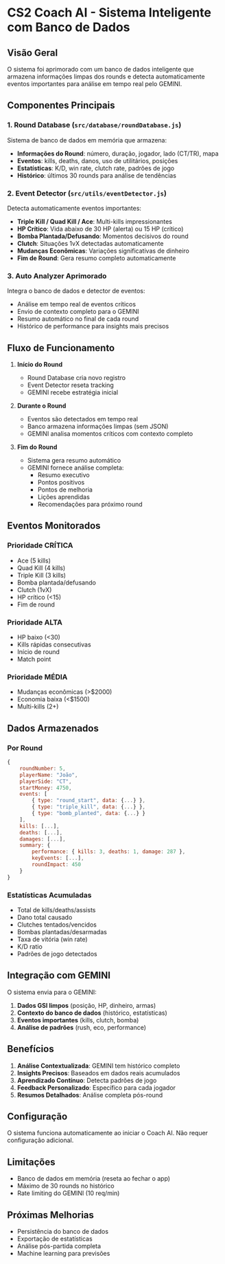 # CS2 Coach AI - Sistema Inteligente com Banco de Dados

## Visão Geral

O sistema foi aprimorado com um banco de dados inteligente que armazena informações limpas dos rounds e detecta automaticamente eventos importantes para análise em tempo real pelo GEMINI.

## Componentes Principais

### 1. Round Database (`src/database/roundDatabase.js`)
Sistema de banco de dados em memória que armazena:
- **Informações do Round**: número, duração, jogador, lado (CT/TR), mapa
- **Eventos**: kills, deaths, danos, uso de utilitários, posições
- **Estatísticas**: K/D, win rate, clutch rate, padrões de jogo
- **Histórico**: últimos 30 rounds para análise de tendências

### 2. Event Detector (`src/utils/eventDetector.js`) 
Detecta automaticamente eventos importantes:
- **Triple Kill / Quad Kill / Ace**: Multi-kills impressionantes
- **HP Crítico**: Vida abaixo de 30 HP (alerta) ou 15 HP (crítico)
- **Bomba Plantada/Defusando**: Momentos decisivos do round
- **Clutch**: Situações 1vX detectadas automaticamente
- **Mudanças Econômicas**: Variações significativas de dinheiro
- **Fim de Round**: Gera resumo completo automaticamente

### 3. Auto Analyzer Aprimorado
Integra o banco de dados e detector de eventos:
- Análise em tempo real de eventos críticos
- Envio de contexto completo para o GEMINI
- Resumo automático no final de cada round
- Histórico de performance para insights mais precisos

## Fluxo de Funcionamento

1. **Início do Round**
   - Round Database cria novo registro
   - Event Detector reseta tracking
   - GEMINI recebe estratégia inicial

2. **Durante o Round**
   - Eventos são detectados em tempo real
   - Banco armazena informações limpas (sem JSON)
   - GEMINI analisa momentos críticos com contexto completo

3. **Fim do Round**
   - Sistema gera resumo automático
   - GEMINI fornece análise completa:
     - Resumo executivo
     - Pontos positivos
     - Pontos de melhoria
     - Lições aprendidas
     - Recomendações para próximo round

## Eventos Monitorados

### Prioridade CRÍTICA
- Ace (5 kills)
- Quad Kill (4 kills)
- Triple Kill (3 kills)
- Bomba plantada/defusando
- Clutch (1vX)
- HP crítico (<15)
- Fim de round

### Prioridade ALTA
- HP baixo (<30)
- Kills rápidas consecutivas
- Início de round
- Match point

### Prioridade MÉDIA
- Mudanças econômicas (>$2000)
- Economia baixa (<$1500)
- Multi-kills (2+)

## Dados Armazenados

### Por Round
```javascript
{
    roundNumber: 5,
    playerName: "João",
    playerSide: "CT",
    startMoney: 4750,
    events: [
        { type: "round_start", data: {...} },
        { type: "triple_kill", data: {...} },
        { type: "bomb_planted", data: {...} }
    ],
    kills: [...],
    deaths: [...],
    damages: [...],
    summary: {
        performance: { kills: 3, deaths: 1, damage: 287 },
        keyEvents: [...],
        roundImpact: 450
    }
}
```

### Estatísticas Acumuladas
- Total de kills/deaths/assists
- Dano total causado
- Clutches tentados/vencidos
- Bombas plantadas/desarmadas
- Taxa de vitória (win rate)
- K/D ratio
- Padrões de jogo detectados

## Integração com GEMINI

O sistema envia para o GEMINI:
1. **Dados GSI limpos** (posição, HP, dinheiro, armas)
2. **Contexto do banco de dados** (histórico, estatísticas)
3. **Eventos importantes** (kills, clutch, bomba)
4. **Análise de padrões** (rush, eco, performance)

## Benefícios

1. **Análise Contextualizada**: GEMINI tem histórico completo
2. **Insights Precisos**: Baseados em dados reais acumulados
3. **Aprendizado Contínuo**: Detecta padrões de jogo
4. **Feedback Personalizado**: Específico para cada jogador
5. **Resumos Detalhados**: Análise completa pós-round

## Configuração

O sistema funciona automaticamente ao iniciar o Coach AI. Não requer configuração adicional.

## Limitações

- Banco de dados em memória (reseta ao fechar o app)
- Máximo de 30 rounds no histórico
- Rate limiting do GEMINI (10 req/min)

## Próximas Melhorias

- Persistência do banco de dados
- Exportação de estatísticas
- Análise pós-partida completa
- Machine learning para previsões 